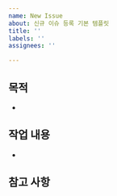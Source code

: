 ```yaml
---
name: New Issue
about: 신규 이슈 등록 기본 템플릿
title: ''
labels: ''
assignees: ''

---
```


## 목적
-

## 작업 내용
-

## 참고 사항
